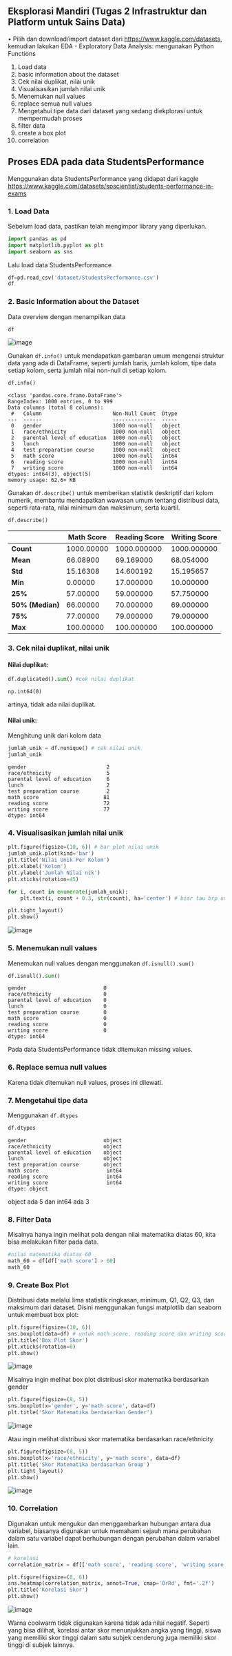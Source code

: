 ## Eksplorasi Mandiri (Tugas 2 Infrastruktur dan Platform untuk Sains Data)
• Pilih dan download/import dataset dari https://www.kaggle.com/datasets, kemudian lakukan
EDA - Exploratory Data Analysis: mengunakan Python Functions
1. Load data
2. basic information about the dataset
3. Cek nilai duplikat, nilai unik
4. Visualisasikan jumlah nilai unik
5. Menemukan null values
6. replace semua null values
7. Mengetahui tipe data dari dataset yang sedang diekplorasi untuk mempermudah proses
8. filter data
9. create a box plot
10. correlation
    
## Proses EDA pada data StudentsPerformance  
Menggunakan data StudentsPerformance yang didapat dari kaggle https://www.kaggle.com/datasets/spscientist/students-performance-in-exams

### 1. Load Data
Sebelum load data, pastikan telah mengimpor library yang diperlukan.
```python
import pandas as pd
import matplotlib.pyplot as plt
import seaborn as sns
```

Lalu load data StudentsPerformance
```python
df=pd.read_csv('dataset/StudentsPerformance.csv')
df
```

### 2. Basic Information about the Dataset
Data overview dengan menampilkan data
```python
df
```
![image](https://github.com/user-attachments/assets/945e14ea-eb0e-442a-88b4-715865ba922d)

Gunakan `df.info()` untuk mendapatkan gambaran umum mengenai struktur data yang ada di DataFrame, seperti jumlah baris, jumlah kolom, tipe data setiap kolom, serta jumlah nilai non-null di setiap kolom.
```python
df.info()
```
```
<class 'pandas.core.frame.DataFrame'>
RangeIndex: 1000 entries, 0 to 999
Data columns (total 8 columns):
 #   Column                       Non-Null Count  Dtype 
---  ------                       --------------  ----- 
 0   gender                       1000 non-null   object
 1   race/ethnicity               1000 non-null   object
 2   parental level of education  1000 non-null   object
 3   lunch                        1000 non-null   object
 4   test preparation course      1000 non-null   object
 5   math score                   1000 non-null   int64 
 6   reading score                1000 non-null   int64 
 7   writing score                1000 non-null   int64 
dtypes: int64(3), object(5)
memory usage: 62.6+ KB
```


Gunakan `df.describe()` untuk memberikan statistik deskriptif dari kolom numerik, membantu mendapatkan wawasan umum tentang distribusi data, seperti rata-rata, nilai minimum dan maksimum, serta kuartil.

```python
df.describe()
```

|                | Math Score | Reading Score | Writing Score |
|----------------|------------|---------------|---------------|
| **Count**      | 1000.00000 | 1000.000000   | 1000.000000   |
| **Mean**       | 66.08900   | 69.169000     | 68.054000     |
| **Std**        | 15.16308   | 14.600192     | 15.195657     |
| **Min**        | 0.00000    | 17.000000     | 10.000000     |
| **25%**        | 57.00000   | 59.000000     | 57.750000     |
| **50% (Median)**| 66.00000   | 70.000000     | 69.000000     |
| **75%**        | 77.00000   | 79.000000     | 79.000000     |
| **Max**        | 100.00000  | 100.000000    | 100.000000    |

### 3. Cek nilai duplikat, nilai unik
#### Nilai duplikat:
```python
df.duplicated().sum() #cek nilai duplikat
```
```
np.int64(0)
```
artinya, tidak ada nilai duplikat.

#### Nilai unik:
Menghitung unik dari kolom data
```python
jumlah_unik = df.nunique() # cek nilai unik
jumlah_unik
```
```
gender                          2
race/ethnicity                  5
parental level of education     6
lunch                           2
test preparation course         2
math score                     81
reading score                  72
writing score                  77
dtype: int64
```
### 4. Visualisasikan jumlah nilai unik
```python
plt.figure(figsize=(10, 6)) # bar plot nilai unik
jumlah_unik.plot(kind='bar')
plt.title('Nilai Unik Per Kolom')
plt.xlabel('Kolom')
plt.ylabel('Jumlah Nilai nik')
plt.xticks(rotation=45)

for i, count in enumerate(jumlah_unik):
    plt.text(i, count + 0.3, str(count), ha='center') # biar tau brp unik di setiap kolom

plt.tight_layout()
plt.show()
```
![image](https://github.com/user-attachments/assets/b6bae8b6-f4ce-4d2d-8a50-8ec228bb0f16)

### 5. Menemukan null values

Menemukan null values dengan menggunakan `df.isnull().sum()`
```python
df.isnull().sum()
```
```
gender                         0
race/ethnicity                 0
parental level of education    0
lunch                          0
test preparation course        0
math score                     0
reading score                  0
writing score                  0
dtype: int64
```
Pada data StudentsPerformance tidak ditemukan missing values.

### 6. Replace semua null values
Karena tidak ditemukan null values, proses ini dilewati.

### 7. Mengetahui tipe data
Menggunakan `df.dtypes`
```python
df.dtypes
```
```
gender                         object
race/ethnicity                 object
parental level of education    object
lunch                          object
test preparation course        object
math score                      int64
reading score                   int64
writing score                   int64
dtype: object
```
object ada 5 dan int64 ada 3
### 8. Filter Data
Misalnya hanya ingin melihat pola dengan nilai matematika diatas 60, kita bisa melakukan filter pada data.
```python
#nilai matematika diatas 60
math_60 = df[df['math score'] > 60] 
math_60
```

### 9. Create Box Plot
Distribusi data melalui lima statistik ringkasan, minimum, Q1, Q2, Q3, dan maksimum dari dataset.
Disini menggunakan fungsi matplotlib dan seaborn untuk membuat box plot:
```python
plt.figure(figsize=(10, 6))
sns.boxplot(data=df) # untuk math score, reading score dan writing score
plt.title('Box Plot Skor')
plt.xticks(rotation=0)
plt.show()
```
![image](https://github.com/user-attachments/assets/bb8fe031-dfd5-48f8-829a-eaa1275893a7)

Misalnya ingin melihat box plot distribusi skor matematika berdasarkan gender
```python
plt.figure(figsize=(8, 5))
sns.boxplot(x='gender', y='math score', data=df)
plt.title('Skor Matematika berdasarkan Gender')
```
![image](https://github.com/user-attachments/assets/d67ae348-65be-4671-b083-80a98d9c3625)

Atau ingin melihat distribusi skor matematika berdasarkan race/ethnicity
```python
plt.figure(figsize=(8, 5))
sns.boxplot(x='race/ethnicity', y='math score', data=df)
plt.title('Skor Matematika berdasarkan Group')
plt.tight_layout()
plt.show()
```
![image](https://github.com/user-attachments/assets/a3692957-6e10-47dd-b9eb-5d1c49283a9c)

### 10. Correlation
Digunakan untuk mengukur dan menggambarkan hubungan antara dua variabel, biasanya digunakan untuk memahami sejauh mana perubahan dalam satu variabel dapat berhubungan dengan perubahan dalam variabel lain.
```python
# korelasi
correlation_matrix = df[['math score', 'reading score', 'writing score']].corr()

plt.figure(figsize=(8, 6))
sns.heatmap(correlation_matrix, annot=True, cmap='OrRd', fmt='.2f')
plt.title('Korelasi Skor')
plt.show()
```
![image](https://github.com/user-attachments/assets/19e794ff-3870-4718-b642-442c42495f71)

Warna coolwarm tidak digunakan karena tidak ada nilai negatif. Seperti yang bisa dilihat, korelasi antar skor menunjukkan angka yang tinggi, siswa yang memiliki skor tinggi dalam satu subjek cenderung juga memiliki skor tinggi di subjek lainnya.
